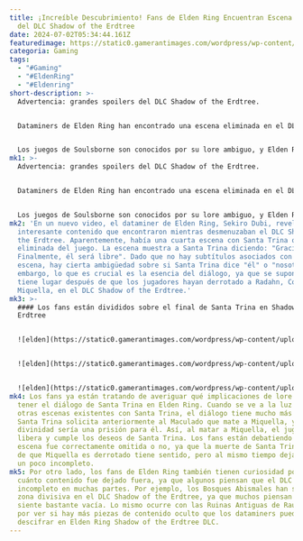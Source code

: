```yaml
---
title: ¡Increíble Descubrimiento! Fans de Elden Ring Encuentran Escena Eliminada
  del DLC Shadow of the Erdtree
date: 2024-07-02T05:34:44.161Z
featuredimage: https://static0.gamerantimages.com/wordpress/wp-content/uploads/2024/07/elden-ring-shadow-of-the-erdtree-st-trina-deleted-cutscene.jpg?q=70&fit=contain&w=1140&h=&dpr=1
categoria: Gaming
tags:
  - "#Gaming"
  - "#EldenRing"
  - "#Eldenring"
short-description: >-
  Advertencia: grandes spoilers del DLC Shadow of the Erdtree.


  Dataminers de Elden Ring han encontrado una escena eliminada en el DLC Shadow of the Erdtree donde Santa Trina agradece al Maculado por matar a Miquella. Santa Trina es uno de los NPCs con los que los jugadores pueden interactuar en Elden Ring Shadow of the Erdtree DLC, y muchos jugadores encontraron que el final de su arco era un poco abrupto después de derrotar al jefe final.


  Los juegos de Soulsborne son conocidos por su lore ambiguo, y Elden Ring sigue el mismo camino. Incluso dos años después de
mk1: >-
  Advertencia: grandes spoilers del DLC Shadow of the Erdtree.


  Dataminers de Elden Ring han encontrado una escena eliminada en el DLC Shadow of the Erdtree donde Santa Trina agradece al Maculado por matar a Miquella. Santa Trina es uno de los NPCs con los que los jugadores pueden interactuar en Elden Ring Shadow of the Erdtree DLC, y muchos jugadores encontraron que el final de su arco era un poco abrupto después de derrotar al jefe final.


  Los juegos de Soulsborne son conocidos por su lore ambiguo, y Elden Ring sigue el mismo camino. Incluso dos años después del lanzamiento del juego principal, varios secretos de Elden Ring quedan sin respuesta. El DLC Shadow of the Erdtree trae consigo algunos misterios más, y mientras intentaban descifrarlos, la comunidad ha descubierto una escena eliminada.
mk2: 'En un nuevo video, el dataminer de Elden Ring, Sekiro Dubi, revela un
  interesante contenido que encontraron mientras desmenuzaban el DLC Shadow of
  the Erdtree. Aparentemente, había una cuarta escena con Santa Trina que fue
  eliminada del juego. La escena muestra a Santa Trina diciendo: "Gracias.
  Finalmente, él será libre". Dado que no hay subtítulos asociados con la
  escena, hay cierta ambigüedad sobre si Santa Trina dice "él" o "nosotros". Sin
  embargo, lo que es crucial es la esencia del diálogo, ya que se supone que
  tiene lugar después de que los jugadores hayan derrotado a Radahn, Consorte de
  Miquella, en el DLC Shadow of the Erdtree.'
mk3: >-
  #### Los fans están divididos sobre el final de Santa Trina en Shadow of the
  Erdtree


  ![elden](https://static0.gamerantimages.com/wordpress/wp-content/uploads/2024/06/shadow-of-the-erdtree-st-trina-full-quest-walkthrough-deep-velvet-garden.png?q=49&fit=contain&w=750&h=415&dpr=2 "elden")


  ![elden](https://static0.gamerantimages.com/wordpress/wp-content/uploads/2024/06/elden-ring-st-trina-s-torch-held-by-tarnished.jpg?q=49&fit=contain&w=750&h=415&dpr=2 "elden")


  ![elden](https://static0.gamerantimages.com/wordpress/wp-content/uploads/2024/06/imbibe-nectar-and-hear-st-trina-voice-in-elden-ring-shadow-of-the-erdtree-dlc-sote.jpg?q=49&fit=contain&w=750&h=415&dpr=2 "elden")
mk4: Los fans ya están tratando de averiguar qué implicaciones de lore podría
  tener el diálogo de Santa Trina en Elden Ring. Cuando se ve a la luz de las
  otras escenas existentes con Santa Trina, el diálogo tiene mucho más sentido.
  Santa Trina solicita anteriormente al Maculado que mate a Miquella, ya que la
  divinidad sería una prisión para él. Así, al matar a Miquella, el jugador lo
  libera y cumple los deseos de Santa Trina. Los fans están debatiendo si la
  escena fue correctamente omitida o no, ya que la muerte de Santa Trina después
  de que Miquella es derrotado tiene sentido, pero al mismo tiempo deja su final
  un poco incompleto.
mk5: Por otro lado, los fans de Elden Ring también tienen curiosidad por saber
  cuánto contenido fue dejado fuera, ya que algunos piensan que el DLC se siente
  incompleto en muchas partes. Por ejemplo, los Bosques Abismales han sido una
  zona divisiva en el DLC Shadow of the Erdtree, ya que muchos piensan que se
  siente bastante vacía. Lo mismo ocurre con las Ruinas Antiguas de Rauh. Queda
  por ver si hay más piezas de contenido oculto que los dataminers puedan
  descifrar en Elden Ring Shadow of the Erdtree DLC.
---
```

